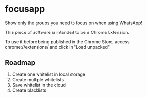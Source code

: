 # focusapp
Show only the groups you need to focus on when using WhatsApp!

This piece of software is intended to be a Chrome Extension.

To use it before being published in the Chrome Store, access chrome://extensions/ and click in "Load unpacked".

## Roadmap

1. Create one whitelist in local storage
1. Create multiple whitelists
1. Save whitelist in the cloud
1. Create blacklists
